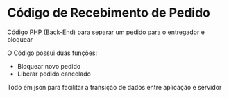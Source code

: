 # Código de Recebimento de Pedido
Código PHP (Back-End) para separar um pedido para o entregador e bloquear 

O Código possui duas funções:
- Bloquear novo pedido
- Liberar pedido cancelado

Todo em json para facilitar a transição de dados entre aplicação e servidor
